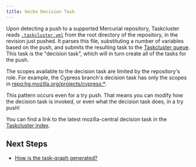 ```yaml
---
title: Gecko Decision Task
---
```


Upon detecting a push to a supported Mercurial repository, Taskcluster reads [`.taskcluster.yml`](https://dxr.mozilla.org/mozilla-central/source/.taskcluster.yml) from the root directory of the repository, in the revision just pushed.
It parses this file, substituting a number of variables based on the push, and submits the resulting task to the [Taskcluster queue](/docs/manual/tasks/queue).
This task is the "decision task", which will in turn create all of the tasks for the push.

The scopes available to the decision task are limited by the repository's role.
For example, the Cypress branch's decision task has only the scopes in [repo:hg.mozilla.org/projects/cypress:*](/auth/roles/repo:hg.mozilla.org%252fprojects%252fcypress:*).

This pattern occurs even for a try push.
That means you can modify how the decision task is invoked, or even what the decision task does, in a try push!

You can find a link to the latest mozilla-central decision task in the [Taskcluster index](/index/gecko.v2.mozilla-central.latest.firefox/gecko.v2.mozilla-central.latest.firefox.decision).

## Next Steps

- [How is the task-graph generated?](gecko-task-graph)
